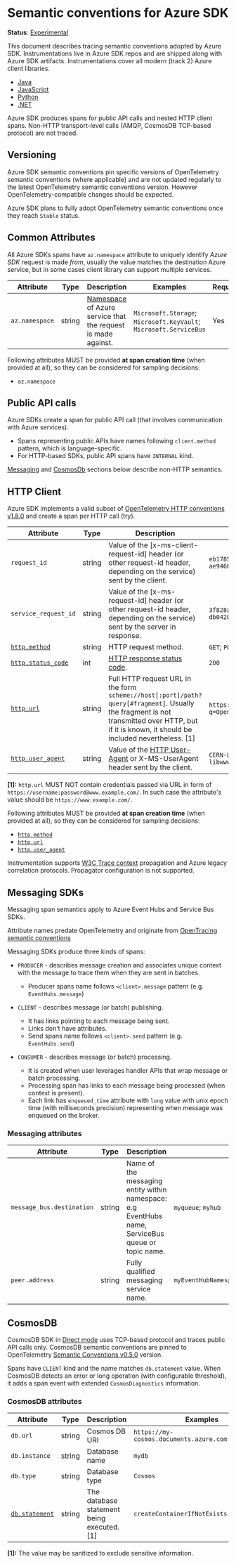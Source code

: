# Semantic conventions for Azure SDK

**Status**: [Experimental](../../../document-status.md)

This document describes tracing semantic conventions adopted by Azure SDK. Instrumentations live in Azure SDK repos and are shipped along with Azure SDK artifacts. Instrumentations cover all modern (track 2) Azure client libraries.

- [Java](https://github.com/Azure/azure-sdk-for-java/tree/main/sdk/core/azure-core-tracing-opentelemetry)
- [JavaScript](https://github.com/Azure/azure-sdk-for-js/tree/main/sdk/core/core-tracing)
- [Python](https://github.com/Azure/azure-sdk-for-python/tree/main/sdk/core/azure-core-tracing-opentelemetry)
- [.NET](https://github.com/Azure/azure-sdk-for-net/blob/5ce907df6490e68c2e632d97048a6b6ee95c01f0/sdk/core/Azure.Core/samples/Diagnostics.md#activitysource-support)

Azure SDK produces spans for public API calls and nested HTTP client spans. Non-HTTP transport-level calls (AMQP, CosmosDB TCP-based protocol) are not traced.

## Versioning

Azure SDK semantic conventions pin specific versions of OpenTelemetry semantic conventions (where applicable) and are not updated regularly to the latest OpenTelemetry semantic conventions version. However OpenTelemetry-compatible changes should be expected.

Azure SDK plans to fully adopt OpenTelemetry semantic conventions once they reach `Stable` status.

## Common Attributes

All Azure SDKs spans have `az.namespace` attribute to uniquely identify *Azure SDK* request is made *from*, usually the value matches the destination Azure service, but in some cases client library can support multiple services.

<!-- semconv azure -->
| Attribute  | Type | Description  | Examples  | Required |
|---|---|---|---|---|
| `az.namespace` | string | [Namespace](https://docs.microsoft.com/azure/azure-resource-manager/management/azure-services-resource-providers) of Azure service that the request is made against. | `Microsoft.Storage`; `Microsoft.KeyVault`; `Microsoft.ServiceBus` | Yes |

Following attributes MUST be provided **at span creation time** (when provided at all), so they can be considered for sampling decisions:

* `az.namespace`
<!-- endsemconv -->

## Public API calls

Azure SDKs create a span for public API call (that involves communication with Azure services).

- Spans representing public APIs have names following `client.method` pattern, which is language-specific.
- For HTTP-based SDKs, public API spans have `INTERNAL` kind.

[Messaging](#messaging-sdks) and [CosmosDb](#cosmosdb) sections below describe non-HTTP semantics.

## HTTP Client

Azure SDK implements a valid subset of [OpenTelemetry HTTP conventions v1.8.0](https://github.com/open-telemetry/opentelemetry-specification/blob/v1.8.0/specification/trace/semantic_conventions/http.md) and create a span per HTTP call (try).

<!-- semconv azure.sdk.http -->
| Attribute  | Type | Description  | Examples  | Required |
|---|---|---|---|---|
| `request_id` | string | Value of the [x-ms-client-request-id] header (or other request-id header, depending on the service) sent by the client. | `eb178587-c05a-418c-a695-ae9466c5303c` | Yes |
| `service_request_id` | string | Value of the [x-ms-request-id]  header (or other request-id header, depending on the service) sent by the server in response. | `3f828ae5-ecb9-40ab-88d9-db0420af30c6` | Yes |
| [`http.method`](../http.md) | string | HTTP request method. | `GET`; `POST`; `HEAD` | Yes |
| [`http.status_code`](../http.md) | int | [HTTP response status code](https://tools.ietf.org/html/rfc7231#section-6). | `200` | Yes |
| [`http.url`](../http.md) | string | Full HTTP request URL in the form `scheme://host[:port]/path?query[#fragment]`. Usually the fragment is not transmitted over HTTP, but if it is known, it should be included nevertheless. [1] | `https://www.foo.bar/search?q=OpenTelemetry#SemConv` | Yes |
| [`http.user_agent`](../http.md) | string | Value of the [HTTP User-Agent](https://tools.ietf.org/html/rfc7231#section-5.5.3) or X-MS-UserAgent header sent by the client. | `CERN-LineMode/2.15 libwww/2.17b3` | Yes |

**[1]:** `http.url` MUST NOT contain credentials passed via URL in form of `https://username:password@www.example.com/`. In such case the attribute's value should be `https://www.example.com/`.

Following attributes MUST be provided **at span creation time** (when provided at all), so they can be considered for sampling decisions:

* [`http.method`](../http.md)
* [`http.url`](../http.md)
* [`http.user_agent`](../http.md)
<!-- endsemconv -->

Instrumentation supports [W3C Trace context](https://w3c.github.io/trace-context/) propagation and Azure legacy correlation protocols. Propagator configuration is not supported.

## Messaging SDKs

Messaging span semantics apply to Azure Event Hubs and Service Bus SDKs.

Attribute names predate OpenTelemetry and originate from [OpenTracing semantic conventions](https://opentracing.io/specification/conventions/)

Messaging SDKs produce three kinds of spans:

- `PRODUCER` - describes message creation and associates unique context with the message to trace them when they are sent in batches.
  - Producer spans name follows `<client>.message` pattern (e.g. `EventHubs.message`)

- `CLIENT` - describes message (or batch) publishing.
  - It has links pointing to each message being sent.
  - Links don't have attributes.
  - Send spans name follows `<client>.send` pattern (e.g. `EventHubs.send`)

- `CONSUMER` - describes message (or batch) processing.
  - It is created when user leverages handler APIs that wrap message or batch processing.
  - Processing span has links to each message being processed (when context is present).
  - Each link has `enqueued_time` attribute with `long` value with unix epoch time (with milliseconds precision) representing when message was enqueued on the broker.

### Messaging attributes

<!-- semconv azure.sdk.messaging -->
| Attribute  | Type | Description  | Examples  | Required |
|---|---|---|---|---|
| `message_bus.destination` | string | Name of the messaging entity within namespace: e.g EventHubs name, ServiceBus queue or topic name. | `myqueue`; `myhub` | Yes |
| `peer.address` | string | Fully qualified messaging service name. | `myEventHubNamespace.servicebus.windows.net` | Yes |
<!-- endsemconv -->

## CosmosDB

CosmosDB SDK in [Direct mode](https://docs.microsoft.com/azure/cosmos-db/sql/sql-sdk-connection-modes#available-connectivity-modes) uses TCP-based protocol and traces public API calls only.
CosmosDB semantic conventions are pinned to OpenTelemetry [Semantic Conventions v0.5.0](https://github.com/open-telemetry/opentelemetry-specification/blob/v0.5.0/specification/trace/semantic_conventions/database.md) version.

Spans have `CLIENT` kind and the name matches `db.statement` value. When CosmosDB detects an error or long operation (with configurable threshold), it adds a span event with extended `CosmosDiagnostics` information.

### CosmosDB attributes

<!-- semconv azure.sdk.cosmos -->
| Attribute  | Type | Description  | Examples  | Required |
|---|---|---|---|---|
| `db.url` | string | Cosmos DB URI | `https://my-cosmos.documents.azure.com:443/` | Yes |
| `db.instance` | string | Database name | `mydb` | Yes |
| `db.type` | string | Database type | `Cosmos` | Yes |
| [`db.statement`](../database.md) | string | The database statement being executed. [1] | `createContainerIfNotExists.myContainer` | Yes |

**[1]:** The value may be sanitized to exclude sensitive information.
<!-- endsemconv -->